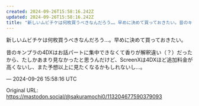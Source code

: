 ```yaml
---
created: 2024-09-26T15:58:16.242Z
updated: 2024-09-26T15:58:16.242Z
title: "新しいムビチケは何枚買うべきなんだろう…。早めに決めて買っておきたい。昔のキンプ[...]"
---
```


<p>新しいムビチケは何枚買うべきなんだろう…。早めに決めて買っておきたい。</p><p>昔のキンプラの4DXはお話パートに集中できなくて香りが解釈違い（？）だったから、たしかあまり見なかったと思うんだけど、ScreenXは4DXほど追加料金が高くないし、また予想以上に見たくなるかもしれないし…。</p>

&mdash; 2024-09-26 15:58:16 UTC

Original URL: https://mastodon.social/@sakuramochi0/113204677590379093
